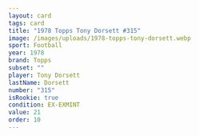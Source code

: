 ```yaml
---
layout: card
tags: card
title: "1978 Topps Tony Dorsett #315"
image: /images/uploads/1978-topps-tony-dorsett.webp
sport: Football
year: 1978
brand: Topps
subset: ""
player: Tony Dorsett
lastName: Dorsett
number: "315"
isRookie: true
condition: EX-EXMINT
value: 21
order: 10
---
```

